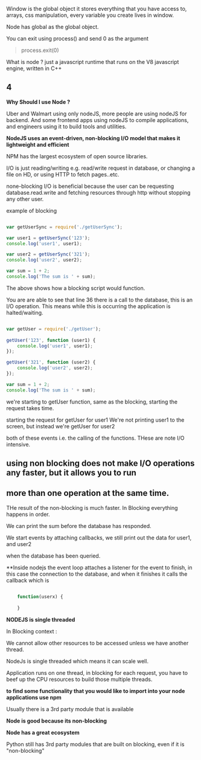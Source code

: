 Window is the global object it stores everything that you have access to, arrays, css manipulation, every variable you create lives in window.

Node has global as the global object.

You can exit using process() and send 0 as the argument

> process.exit(0)


What is node ? just a javascript runtime that runs on the V8 javascript engine, written in C++

## 4

**Why Should I use Node ?**

Uber and Walmart using only nodeJS, more people are using nodeJS for backend. And some frontend apps using nodeJS to compile applications, and engineers using it to build tools and utilities.



**NodeJS uses an event-driven, non-blocking I/O model that makes it lightweight and efficient**

NPM has the largest ecosystem of open source libraries.

I/O is just reading/writing e.g. read/write request in database, or changing a file on HD, or using HTTP 
to fetch pages..etc.

none-blocking I/O is beneficial because the user can be requesting database.read.write and fetching resources through http without 
stopping any other user.

example of blocking 

```javascript

var getUserSync = require('./getUserSync');

var user1 = getUserSync('123');
console.log('user1', user1);

var user2 = getUserSync('321');
console.log('user2', user2);

var sum = 1 + 2;
console.log('The sum is ' + sum);

```


The above shows how a blocking script would function.

You are are able to see that line 36 there is a call to the database, this is an I/O
operation. This means while this is occurring the application is halted/waiting. 



```javascript

var getUser = require('./getUser');
	
getUser('123', function (user1) {
	console.log('user1', user1);
});

getUser('321', function (user2) {
	console.log('user2', user2);
});

var sum = 1 + 2;
console.log('The sum is ' + sum);

```


we're starting to getUser function, same as the blocking, starting the request takes time.

starting the request for getUser for user1
We're not printing user1 to the screen, but instead we're getUser for user2

both of these events i.e. the calling of the functions. THese are note I/O intensive.

## using non blocking does not make I/O operations any faster, but it allows you to run
## more than one operation at the same time. 

THe result of the non-blocking is much faster. In Blocking everything happens in order.

We can print the sum before the database has responded. 

We start events by attaching callbacks, we still print out the data for user1, and user2

when the database has been queried. 

**Inside nodejs the event loop attaches a listener for the event to finish, in this case the connection to the database, and when it finishes it calls the callback which is 

```javascript 

	function(userx) {
	
	}

```

**NODEJS is single threaded**

In Blocking context : 

We cannot allow other resources to be accessed unless we have another thread.

NodeJs is single threaded which means it can scale well.

Application runs on one thread, in blocking for each request, you have to beef up the 
CPU resources to build those multiple threads.


**to find some functionality that you would like to import into your node applications use npm**

Usually there is a 3rd party module that is available

**Node is good because its non-blocking**

**Node has a great ecosystem**

Python still has 3rd party modules that are built on blocking, even if it is "non-blocking"







	